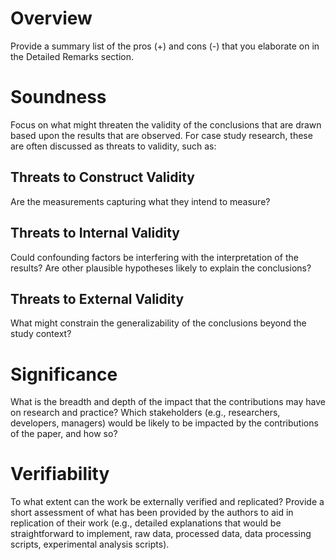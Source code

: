 # Overview

Provide a summary list of the pros (+) and cons (-) that you elaborate on in the Detailed Remarks section.

# Soundness

Focus on what might threaten the validity of the conclusions that are drawn based upon the results that are observed. For case study research, these are often discussed as threats to validity, such as:

## Threats to Construct Validity

Are the measurements capturing what they intend to measure?

## Threats to Internal Validity

Could confounding factors be interfering with the interpretation of the results? Are other plausible hypotheses likely to explain the conclusions?

## Threats to External Validity

What might constrain the generalizability of the conclusions beyond the study context?

# Significance

What is the breadth and depth of the impact that the contributions may have on research and practice? Which stakeholders (e.g., researchers, developers, managers) would be likely to be impacted by the contributions of the paper, and how so?

# Verifiability

To what extent can the work be externally verified and replicated? Provide a short assessment of what has been provided by the authors to aid in replication of their work (e.g., detailed explanations that would be straightforward to implement, raw data, processed data, data processing scripts, experimental analysis scripts).
